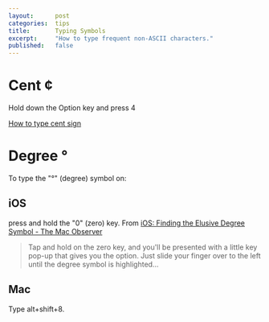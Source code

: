 ```yaml
---
layout:      post
categories:  tips
title:       Typing Symbols
excerpt:     "How to type frequent non-ASCII characters."
published:   false
---
```


# Cent    ¢

Hold down the Option key and press 4

[How to type cent sign](http://www.howtotype.net/symbol/cent_sign/)

# Degree  °

To type the "°" (degree) symbol on:

## iOS

press and hold the "0" (zero) key.  From [iOS: Finding the Elusive Degree Symbol - The Mac Observer](http://www.macobserver.com/tmo/article/ios-the-elusive-degree-symbol)

> Tap and hold on the zero key, and you'll be presented with a little key pop-up that gives you the option. Just slide your finger over to the left until the degree symbol is highlighted...

## Mac

Type alt+shift+8.
